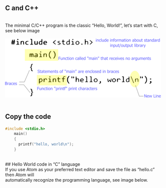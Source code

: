 ## C and C++
<br>The minimal C/C++ program is the classic “Hello, World!”, let’s start with C, see below image<br>
<br>
<img src="/images/hello-world.c.png" alt="Hello World C"><br>
<br>
## Copy the code

```C
#include <stdio.h>
    main()
    {
      printf("hello, world\n");
    }
```
<br>
## Hello World code in “C” language
<br>
If you use Atom as your preferred text editor and save the file as “hello.c” then Atom will<br>
automatically recognize the programming language, see image below.<br>
<br>
<br>
<br>
<br>
